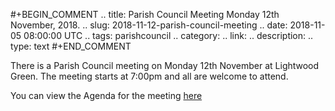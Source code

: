 #+BEGIN_COMMENT
.. title: Parish Council Meeting Monday 12th November, 2018.
.. slug: 2018-11-12-parish-council-meeting
.. date: 2018-11-05 08:00:00 UTC
.. tags: parishcouncil
.. category:
.. link:
.. description:
.. type: text
#+END_COMMENT

There is a Parish Council meeting on Monday 12th November at  Lightwood Green. The meeting starts at 7:00pm and all are welcome to attend.

You can view the Agenda for the meeting [here](https://drive.google.com/drive/u/1/folders/1lpTzaSxBDfnX2wDwaUXKzsh_0kRkZSlB)

